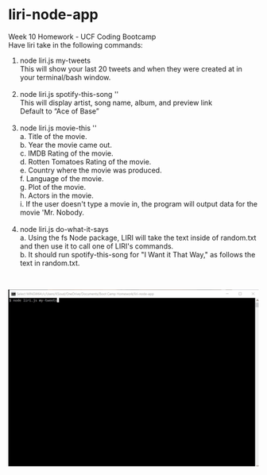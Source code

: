 # liri-node-app
Week 10 Homework - UCF Coding Bootcamp<br>
Have liri take in the following commands:<br>
   <ol>
    <li>node liri.js my-tweets<br>
        This will show your last 20 tweets and when they were created at in your terminal/bash window.</li><br>
   <li> node liri.js spotify-this-song '<song name here>'<br>
        This will display artist, song name, album, and preview link <br>
      Default to “Ace of Base” </li><br>
    <li>node liri.js movie-this '<movie name here>' <br>
        a.	 Title of the movie. <br>
        b.	Year the movie came out. <br>
        c.	IMDB Rating of the movie. <br>
        d.	Rotten Tomatoes Rating of the movie. <br>
        e.	Country where the movie was produced. <br>
        f.	Language of the movie. <br>
        g.	Plot of the movie. <br>
        h.	Actors in the movie. <br>
        i.	If the user doesn't type a movie in, the program will output data for the movie 'Mr. Nobody. </li><br>
    <li>node liri.js do-what-it-says<br>
        a.	Using the fs Node package, LIRI will take the text inside of random.txt and then use it to call one of LIRI's commands.<br>
        b.	It should run spotify-this-song for "I Want it That Way," as follows the text in random.txt. </li></ol><br>
    
      
      
![LIRI gif](./gif/LIRI.gif)


